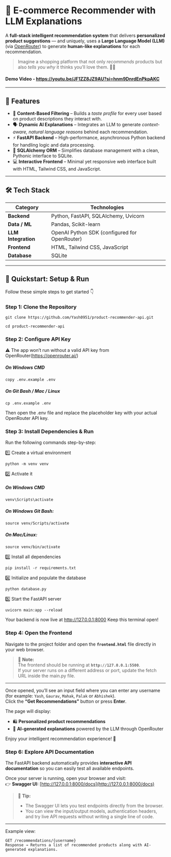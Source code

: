 # 🤖 E-commerce Recommender with LLM Explanations

A **full-stack intelligent recommendation system** that delivers **personalized product suggestions** — and uniquely, uses a **Large Language Model (LLM)** (via [OpenRouter](https://openrouter.ai)) to generate **human-like explanations** for each recommendation.  

> Imagine a shopping platform that not only *recommends* products but also *tells you why* it thinks you’ll love them. 💬✨

#### Demo Video - https://youtu.be/JF1ZZ8JZ9AU?si=hnm9DnrdEnPkpAKC
---

## 🌟 Features

- 🧠 **Content-Based Filtering** – Builds a *taste profile* for every user based on product descriptions they interact with.  
- 🗣️ **Dynamic AI Explanations** – Integrates an LLM to generate *context-aware, natural language reasons* behind each recommendation.  
- ⚡ **FastAPI Backend** – High-performance, asynchronous Python backend for handling logic and data processing.  
- 🧱 **SQLAlchemy ORM** – Simplifies database management with a clean, Pythonic interface to SQLite.  
- 💻 **Interactive Frontend** – Minimal yet responsive web interface built with HTML, Tailwind CSS, and JavaScript.  

---

## 🛠️ Tech Stack

| Category | Technologies |
|-----------|---------------|
| **Backend** | Python, FastAPI, SQLAlchemy, Uvicorn |
| **Data / ML** | Pandas, Scikit-learn |
| **LLM Integration** | OpenAI Python SDK (configured for OpenRouter) |
| **Frontend** | HTML, Tailwind CSS, JavaScript |
| **Database** | SQLite |

---

## 🚀 Quickstart: Setup & Run

Follow these simple steps to get started 👇  

### **Step 1: Clone the Repository**
```
git clone https://github.com/Yash0951/product-recommender-api.git
```
```
cd product-recommender-api
```
### **Step 2: Configure API Key**
⚠️ The app won’t run without a valid API key from OpenRouter(https://openrouter.ai/)
##### On Windows CMD
```
copy .env.example .env
```
##### On Git Bash / Mac / Linux
```
cp .env.example .env
```
Then open the .env file and replace the placeholder key with your actual OpenRouter API key.

### **Step 3: Install Dependencies & Run**
Run the following commands step-by-step:

1️⃣ Create a virtual environment
```
python -m venv venv
```
2️⃣ Activate it
##### On Windows CMD
```
venv\Scripts\activate
```
##### On Windows Git Bash:
```
source venv/Scripts/activate
```
##### On Mac/Linux:
```
source venv/bin/activate
```
3️⃣ Install all dependencies
```
pip install -r requirements.txt
```
4️⃣ Initialize and populate the database
```
python database.py
```
5️⃣ Start the FastAPI server
```
uvicorn main:app --reload
```
Your backend is now live at http://127.0.0.1:8000
Keep this terminal open!

### **Step 4: Open the Frontend**

Navigate to the project folder and open the **`frontend.html`** file directly in your web browser.

> 📝 **Note:**  
> The frontend should be running at **`http://127.0.0.1:5500`**.  
> If your server runs on a different address or port, update the fetch URL inside the main.py file.

---

Once opened, you’ll see an input field where you can enter any username (for example: `Yash`, `Gaurav`, `Mahak`, `Palak` or `Abhishek`).  
Click the **“Get Recommendations”** button or press **Enter**.  

The page will display:
- 🛍️ **Personalized product recommendations**  
- 💬 **AI-generated explanations** powered by the LLM through OpenRouter  

Enjoy your intelligent recommendation experience! 🚀
### **Step 6: Explore API Documentation**

The FastAPI backend automatically provides **interactive API documentation** so you can easily test all available endpoints.  

Once your server is running, open your browser and visit:  
👉 **Swagger UI:** [http://127.0.0.1:8000/docs](http://127.0.0.1:8000/docs)

> 🧭 **Tip:**  
> - The Swagger UI lets you test endpoints directly from the browser.  
> - You can view the input/output models, authentication headers, and try live API requests without writing a single line of code.

---

Example view:
```text
GET /recommendations/{username}
Response → Returns a list of recommended products along with AI-generated explanations.

